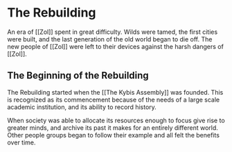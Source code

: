 # The Rebuilding
An era of [[Zol]] spent in great difficulty. Wilds were tamed, the first cities were built, and the last generation of the old world began to die off. The new people of [[Zol]] were left to their devices against the harsh dangers of [[Zol]].

## The Beginning of the Rebuilding
The Rebuilding started when the [[The Kybis Assembly]] was founded. This is recognized as its commencement because of the needs of a large scale academic institution, and its ability to record history.

When society was able to allocate its resources enough to focus give rise to greater minds, and archive its past it makes for an entirely different world. Other people groups began to follow their example and all felt the benefits over time.